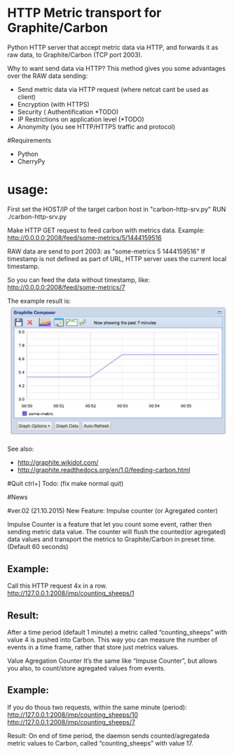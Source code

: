 # HTTP Metric transport for Graphite/Carbon

Python HTTP server that accept metric data via HTTP, and forwards it as raw data, to Graphite/Carbon (TCP port 2003).

Why to want send data via HTTP?
This method gives you some advantages over the RAW data sending:

* Send metric data via HTTP request (where netcat cant be used as client)
* Encryption (with HTTPS)
* Security ( Authentification *TODO)
* IP Restrictions on application level (*TODO)
* Anonymity (you see HTTP/HTTPS traffic and protocol)

#Requirements
* Python
* CherryPy

# usage:

First set the HOST/IP of the target carbon host in "carbon-http-srv.py"
RUN ./carbon-http-srv.py

Make HTTP GET request to feed carbon with metrics data.
Example: http://0.0.0.0:2008/feed/some-metrics/5/1444159516

RAW data are send to port 2003: as "some-metrics 5 1444159516"
If timestamp is not defined as part of URL, HTTP server uses the current local timestamp.

So you can feed the data without timestamp, like:
http://0.0.0.0:2008/feed/some-metrics/7

The example result is:
![example_result](https://raw.githubusercontent.com/ggtd/HTTP-Metric-transport-for-Graphite/master/img_for_readme/example_some-metric.png)


See also:
* http://graphite.wikidot.com/
* http://graphite.readthedocs.org/en/1.0/feeding-carbon.html

#Quit
ctrl+] Todo: (fix make normal quit)

#News



#ver.02 (21.10.2015)
New Feature: Impulse counter (or Agregated conter)

Impulse Counter is a feature that let you count some event, rather then sending metric data value.
The counter will flush the counted(or agregated)  data values  and transport the metrics to Graphite/Carbon in preset time. (Default 60 seconds)

Example:
--------
Call this HTTP request 4x in a row.
http://127.0.0.1:2008/imp/counting_sheeps/1

Result:
-------
After a time period (default 1 minute) a metric called “counting_sheeps” with value 4 is pushed into Carbon. This way you can measure the number of events in a time frame, rather that store just metrics values.


Value Agregation Counter
It’s the same like “Impuse Counter”, but allows you also, to count/store agregated values from events.

Example:
-------
If you do thous two requests, within the same minute (period):
http://127.0.0.1:2008/imp/counting_sheeps/10
http://127.0.0.1:2008/imp/counting_sheeps/7

Result: On end of time period, the daemon sends counted/agregateda metric values to Carbon, called “counting_sheeps” with value 17.
